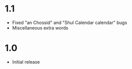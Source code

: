 # 1.1

* Fixed "an Chossid" and "Shul Calendar calendar" bugs
* Miscellaneous extra words

# 1.0

* Initial release